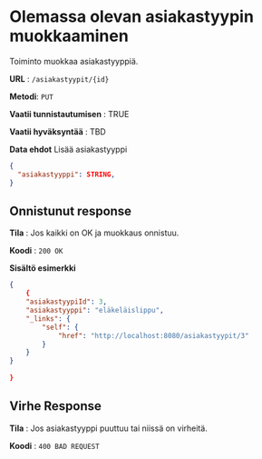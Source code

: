 # Olemassa olevan asiakastyypin muokkaaminen

Toiminto muokkaa asiakastyyppiä.

**URL** : `/asiakastyypit/{id}`

**Metodi**: `PUT`

**Vaatii tunnistautumisen** : TRUE

**Vaatii hyväksyntää** : TBD

**Data ehdot**
Lisää asiakastyyppi
```json
{
  "asiakastyyppi": STRING,
}
```


## Onnistunut response

**Tila** : Jos kaikki on OK ja muokkaus onnistuu.

**Koodi** : `200 OK`

**Sisältö esimerkki**
```json
{
    {
    "asiakastyypiId": 3,
    "asiakastyyppi": "eläkeläislippu",
    "_links": {
        "self": {
            "href": "http://localhost:8080/asiakastyypit/3"
        }
    }
}
    
}
```

## Virhe Response

**Tila** : Jos asiakastyyppi puuttuu tai niissä on virheitä.

**Koodi** : `400 BAD REQUEST`
